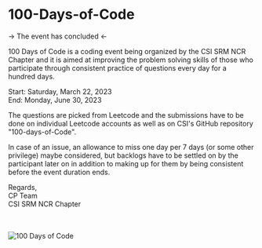 # 100-Days-of-Code

-> The event has concluded <-



100 Days of Code is a coding event being organized by the CSI SRM NCR Chapter  and it is aimed at improving the problem solving skills of those who participate through consistent practice of questions every day for a hundred days.

Start:  Saturday, March 22, 2023<br>
End:    Monday, June 30, 2023

The questions are picked from Leetcode and the submissions have to be done on individual Leetcode accounts as well as on CSI's GitHub repository "100-days-of-Code".

In case of an issue, an allowance to miss one day per 7 days (or some other privilege) maybe considered, but backlogs have to be settled on by the participant later on in addition to making up for them by being consistent before the event duration ends.

Regards,<br>
CP Team<br>
CSI SRM NCR Chapter

<br><br>![100 Days of Code](https://user-images.githubusercontent.com/125901601/224051239-515e5a30-30a9-4b18-af93-aec8aa22eed9.png)
